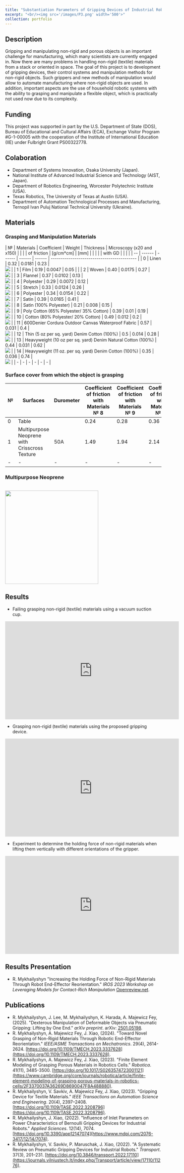 ```yaml
---
title: "Substantiation Parameters of Gripping Devices of Industrial Robots and Methods of Manipulation of Flexible Objects"
excerpt: "<br/><img src='/images/P3.png' width='500'>"
collection: portfolio
---
```

## Description
Gripping and manipulating non-rigid and porous objects is an important challenge for manufacturing, which many scientists are currently engaged in. Now there are many problems in handling non-rigid (textile) materials from a stack or oriented in space. The goal of this project is to development of gripping devices, their control systems and manipulation methods for non-rigid objects. Such grippers and new methods of manipulation would allow to automate manufacturing where non-rigid objects are used. In addition, important aspects are the use of household robotic systems with the ability to grasping and manipulate a flexible object, which is practically not used now due to its complexity.

## Funding
This project was supported in part by the U.S. Department of State (DOS), Bureau of Educational and Cultural Affairs (ECA), Exchange Visitor Program #G-1-00005 with the cooperation of the Institute of International Education (IIE) under Fulbright Grant PS00322778.
## Colaboration
* Department of Systems Innovation, Osaka University (Japan).
* National Institute of Advanced Industrial Science and Technology (AIST, Japan).
* Department of Robotics Engineering, Worcester Polytechnic Institute (USA).
* Texas Robotics, The University of Texas at Austin (USA).
* Department of Automation Technological Processes and Manufacturing, Ternopil Ivan Puluj National Technical University (Ukraine).

## Materials

### Grasping and Manipulation Materials

| №  | Materials | Coefficient | Weight    | Thickness   | Microscopy (x20 and x150)                   |
|    |           | of friction | [g/cm*cm] | [mm]        |                                             |
|    |           | with GD     |           |             |                                             |
| -- | ------    | ------      | ------    | ------      | ------------------------------------------- |
| 0  | Linen     | 0.32        | 0.0181    | 0.23        | <br/><img src='/images/0.jpg'>              |
| 1  | Film      | 0.19        | 0.0047    | 0.05        |                                             |
| 2  | Woven     | 0.40        | 0.0175    | 0.27        | <br/><img src='/images/2.png'>              |
| 3  | Flannel   | 0.37        | 0.0102    | 0.13        | <br/><img src='/images/3.jpg'>              |
| 4  | Polyester | 0.29        | 0.0072    | 0.12        | <br/><img src='/images/4.png'>              |
| 5  | Stretch   | 0.33        | 0.0124    | 0.26        | <br/><img src='/images/5.png'>              |
| 6  | Polyester | 0.34        | 0.0154    | 0.22        | <br/><img src='/images/6.jpg'>              |
| 7  | Satin     | 0.39        | 0.0165    | 0.41        | <br/><img src='/images/7.png'>              |
| 8  | Satin (100% Polyester)                             | 0.21       | 0.008   | 0.15    | <br/><img src='/images/8.png'>              |
| 9  | Poly Cotton (65% Polyester/ 35% Cotton)            | 0.39      | 0.01    | 0.19    | <br/><img src='/images/9.png'>              |
| 10 | Cotton (80% Polyester/ 20% Cotton)                 | 0.49      | 0.012   | 0.2     | <br/><img src='/images/10.png'>             |
| 11 | 600Denier Cordura Outdoor Canvas Waterproof Fabric | 0.57      | 0.031    | 0.4    | <br/><img src='/images/11.jpg'>             |
| 12 | Thin (5 oz per sq. yard) Denim Cotton (100%)           | 0.5        | 0.014    | 0.28        | <br/><img src='/images/12.jpg'>             |
| 13 | Heavyweight (10 oz per sq. yard) Denim Natural Cotton (100%)   | 0.44        | 0.031    | 0.62        | <br/><img src='/images/13.jpg'>             |
| 14 | Heavyweight (11 oz. per sq. yard) Denim Cotton (100%)  | 0.35        | 0.036    | 0.74        | <br/><img src='/images/14.jpg'>             |
| -  | -         | -           | -         | -           | -                                           |

### Surface cover from which the object is grasping

| №  | Surfaces                                        | Durometer | Coefficient of friction with Materials № 8| Coefficient of friction with Materials № 9 | Coefficient of friction with Materials № 10 | Coefficient of friction with Materials № 11| 
| -- | ----------------------------------------------  | ----- | ---- | ---- | ---- | ---- |
| 0  | Table                                           |       | 0.24 | 0.28 | 0.36 | 0.3  |
| 1  | Multipurpose Neoprene with Crisscross Texture   | 50A   | 1.49 | 1.94 | 2.14 | 1.71 |
| -  | -                                               | -     | -    | -    | -    | -    |

### Multipurpose Neoprene
<br/><img src='/images/cert.jpg' width='300'> 

## Results

* Failing grasping non-rigid (textile) materials using a vacuum suction cup.
<iframe width="560" height="315" src="https://www.youtube.com/embed/nIoEO3vjNYQ" title="YouTube video player" frameborder="0" allow="accelerometer; autoplay; clipboard-write; encrypted-media; gyroscope; picture-in-picture" allowfullscreen></iframe>

* Grasping non-rigid (textile) materials using the proposed gripping device.
<iframe width="560" height="315" src="https://www.youtube.com/embed/2Dp1j-EONhM" title="YouTube video player" frameborder="0" allow="accelerometer; autoplay; clipboard-write; encrypted-media; gyroscope; picture-in-picture" allowfullscreen></iframe>

* Experiment to determine the holding force of non-rigid materials when lifting them vertically with different orientations of the gripper.
<iframe width="560" height="315" src="https://www.youtube.com/embed/F-GiMlQj6F0" title="YouTube video player" frameborder="0" allow="accelerometer; autoplay; clipboard-write; encrypted-media; gyroscope; picture-in-picture" allowfullscreen></iframe>

## Results Presentation

* R. Mykhailyshyn &quot;Increasing the Holding Force of Non-Rigid Materials Through Robot End-Effector Reorientation.&quot; <i>IROS 2023 Workshop on Leveraging Models for Contact-Rich Manipulation</i> [Openreview.net](https://openreview.net/forum?id=nsWWMhVRfn).

## Publications

* R. Mykhailyshyn, J. Lee, M. Mykhailyshyn, K. Harada, A. Majewicz Fey, (2025). &quot;Dexterous Manipulation of Deformable Objects via Pneumatic Gripping: Lifting by One End.&quot; <i>arXiv preprint</i>. arXiv: [2501.05198](https://arxiv.org/abs/2501.05198).
* R. Mykhailyshyn, A. Majewicz Fey, J. Xiao, (2024). &quot;Toward Novel Grasping of Non-Rigid Materials Through Robotic End-Effector Reorientation.&quot; <i>IEEE/ASME Transactions on Mechatronics</i>. 29(4), 2614-2624. [https://doi.org/10.1109/TMECH.2023.3337628](https://doi.org/10.1109/TMECH.2023.3337628).
* R. Mykhailyshyn, A. Majewicz Fey, J. Xiao, (2023). &quot;Finite Element Modeling of Grasping Porous Materials in Robotics Cells.&quot; <i>Robotica</i>. 41(11), 3485-3500. [https://doi.org/10.1017/S0263574723001121](https://www.cambridge.org/core/journals/robotica/article/finite-element-modeling-of-grasping-porous-materials-in-robotics-cells/2F3370037A36269D8690047F8A488880).
* R. Mykhailyshyn, V. Savkiv, A. Majewicz Fey, J. Xiao, (2023). &quot;Gripping Device for Textile Materials.&quot; <i>IEEE Transactions on Automation Science and Engineering</i>. 20(4), 2397–2408. [https://doi.org/10.1109/TASE.2022.3208796](https://doi.org/10.1109/TASE.2022.3208796).
* R. Mykhailyshyn, J. Xiao, (2022). &quot;Influence of Inlet Parameters on Power Characteristics of Bernoulli Gripping Devices for Industrial Robots.&quot; <i>Applied Sciences</i>. 12(14), 7074. [https://doi.org/10.3390/app12147074](https://www.mdpi.com/2076-3417/12/14/7074).
* R. Mykhailyshyn, V. Savkiv, P. Maruschak, J. Xiao, (2022). &quot;A Systematic Review on Pneumatic Gripping Devices for Industrial Robots.&quot; <i>Transport</i>. 37(3), 201–231. [https://doi.org/10.3846/transport.2022.17110](https://journals.vilniustech.lt/index.php/Transport/article/view/17110/11276).